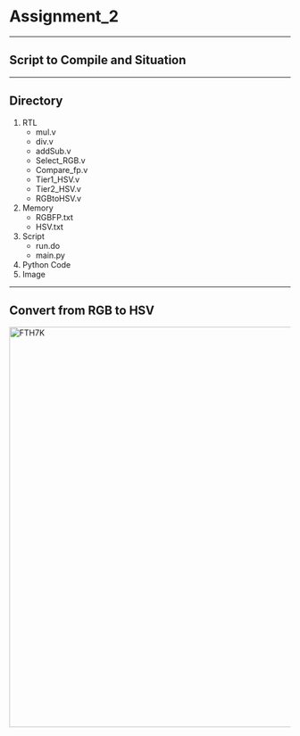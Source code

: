 # Assignment_2
---
## Script to Compile and Situation
---
## Directory
1. RTL
   * mul.v
   * div.v
   * addSub.v
   * Select_RGB.v
   * Compare_fp.v
   * Tier1_HSV.v
   * Tier2_HSV.v
   * RGBtoHSV.v
2. Memory
   * RGBFP.txt
   * HSV.txt
3. Script
   * run.do
   * main.py
4. Python Code
5. Image
---
## Convert from RGB to HSV

<img width="718" alt="FTH7K" src="https://user-images.githubusercontent.com/74291056/113453326-f59ccd80-942f-11eb-9276-01b9b9680abe.png" width="100">
